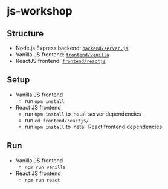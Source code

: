 # js-workshop

## Structure

- Node.js Express backend: [`backend/server.js`](backend/server.js)
- Vanilla JS frontend: [`frontend/vanilla`](frontend/vanilla)
- ReactJS frontend: [`frontend/reactjs`](frontend/reactjs)

## Setup

- Vanilla JS frontend
  - run `npm install`
- React JS frontend
  - run `npm install` to install server dependencies
  - run `cd frontend/reactjs/`
  - run `npm install` to install React frontend dependencies

## Run

- Vanilla JS frontend
  - `npm run vanilla`
- React JS frontend
  - `npm run react`
